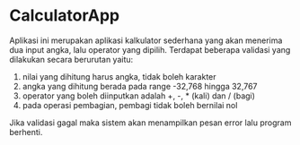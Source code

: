 # CalculatorApp

Aplikasi ini merupakan aplikasi kalkulator sederhana yang akan menerima dua input angka, lalu operator yang dipilih. Terdapat beberapa validasi yang dilakukan secara berurutan yaitu:
1. nilai yang dihitung harus angka, tidak boleh karakter
2. angka yang dihitung berada pada range -32,768 hingga 32,767
3. operator yang boleh diinputkan adalah +, -, * (kali) dan / (bagi)
4. pada operasi pembagian, pembagi tidak boleh bernilai nol
   
Jika validasi gagal maka sistem akan menampilkan pesan error lalu program berhenti.
